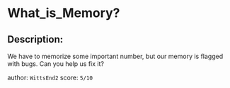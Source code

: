 
# What_is_Memory?
## Description:
We have to memorize some important number, but our memory is flagged with bugs. Can you help us fix it?

author: `WittsEnd2`
score: `5/10`

